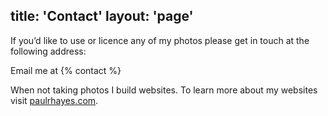 title: 'Contact'
layout: 'page'
---

If you’d like to use or licence any of my photos please get in touch at the following address:

Email me at {% contact %}

When not taking photos I build websites. To learn more about my websites visit [paulrhayes.com](http://paulrhayes.com/).
